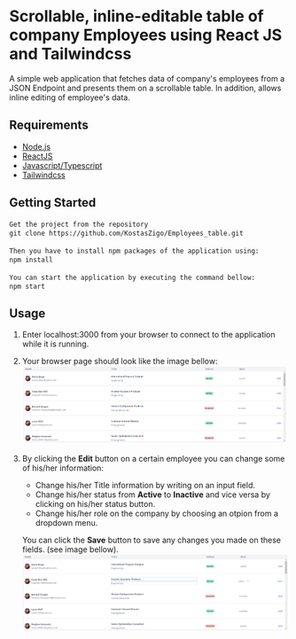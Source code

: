 # Scrollable, inline-editable table of company Employees using React JS and Tailwindcss

A simple web application that fetches data of company's employees from a JSON Endpoint and presents them on a scrollable table. In addition, allows inline editing of employee's data.   

## Requirements
+ [Node.js](https://nodejs.org/)
+ [ReactJS](https://reactjs.org/)
+ [Javascript/Typescript](https://www.javascript.com)
+ [Tailwindcss](https://tailwindcss.com/)

##  Getting Started

	Get the project from the repository
	git clone https://github.com/KostasZigo/Employees_table.git
    
    Then you have to install npm packages of the application using:
    npm install
    
    You can start the application by executing the command bellow:
    npm start
   
## Usage

 1. Enter localhost:3000 from your browser to connect to the application while it is running.
 2. Your browser page should look like the image bellow: 
	![plot](./public/table_image.PNG)
 3. By clicking the **Edit** button on a certain employee you can change some of his/her information:
 	+ Change his/her Title information by writing on an input field.
 	+ Change his/her status from **Active** to **Inactive** and vice versa by clicking on his/her status button.
 	+ Change his/her role on the company by choosing an otpion from a dropdown menu.
 	
    You can click the **Save** button to save any changes you made on these fields. (see image bellow).
	![plot](./public/edit_table_image.PNG)

